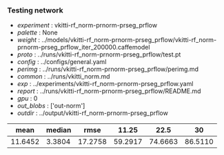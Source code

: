 ### Testing network
- *experiment* : vkitti-rf_norm-prnorm-prseg_prflow
- *palette* : None
- *weight* : ../models/vkitti-rf_norm-prnorm-prseg_prflow/vkitti-rf_norm-prnorm-prseg_prflow_iter_200000.caffemodel
- *proto* : ../runs/vkitti-rf_norm-prnorm-prseg_prflow/test.pt
- *config* : ../configs/general.yaml
- *perimg* : ../runs/vkitti-rf_norm-prnorm-prseg_prflow/perimg.md
- *common* : ../runs/vkitti_norm.md
- *exp* : ../experiments/vkitti-rf_norm-prnorm-prseg_prflow.yaml
- *report* : ../runs/vkitti-rf_norm-prnorm-prseg_prflow/README.md
- *gpu* : 0
- *out_blobs* : ['out-norm']
- *outdir* : ../output/vkitti-rf_norm-prnorm-prseg_prflow

mean | median | rmse | 11.25 | 22.5 | 30
---- | ------ | ---- | ----- | ---- | --
11.6452 | 3.3804 | 17.2758 | 59.2917 | 74.6663 | 86.5110
